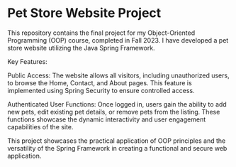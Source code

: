 # Pet Store Website Project

This repository contains the final project for my Object-Oriented Programming (OOP) course, completed in Fall 2023. I have developed a pet store website utilizing the Java Spring Framework.

Key Features:

Public Access: The website allows all visitors, including unauthorized users, to browse the Home, Contact, and About pages. This feature is implemented using Spring Security to ensure controlled access.

Authenticated User Functions: Once logged in, users gain the ability to add new pets, edit existing pet details, or remove pets from the listing. These functions showcase the dynamic interactivity and user engagement capabilities of the site.

This project showcases the practical application of OOP principles and the versatility of the Spring Framework in creating a functional and secure web application.
